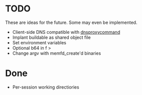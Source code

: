 TODO
====
These are ideas for the future.  Some may even be implemented.

- Client-side DNS compatible with
  [dnsproxycommand](https://github.com/magisterquis/dnsproxycommand)
- Implant buildable as shared object file
- Set environment variables
- Optional b64 in f >
- Change argv with memfd_create'd binaries

Done
====
- Per-session working directiories
